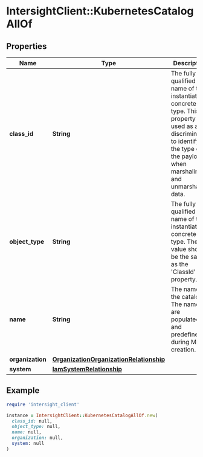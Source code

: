 # IntersightClient::KubernetesCatalogAllOf

## Properties

| Name | Type | Description | Notes |
| ---- | ---- | ----------- | ----- |
| **class_id** | **String** | The fully-qualified name of the instantiated, concrete type. This property is used as a discriminator to identify the type of the payload when marshaling and unmarshaling data. | [default to &#39;kubernetes.Catalog&#39;] |
| **object_type** | **String** | The fully-qualified name of the instantiated, concrete type. The value should be the same as the &#39;ClassId&#39; property. | [default to &#39;kubernetes.Catalog&#39;] |
| **name** | **String** | The name of the catalog. The names are populated and predefined during MO creation. | [optional][readonly] |
| **organization** | [**OrganizationOrganizationRelationship**](OrganizationOrganizationRelationship.md) |  | [optional] |
| **system** | [**IamSystemRelationship**](IamSystemRelationship.md) |  | [optional] |

## Example

```ruby
require 'intersight_client'

instance = IntersightClient::KubernetesCatalogAllOf.new(
  class_id: null,
  object_type: null,
  name: null,
  organization: null,
  system: null
)
```

